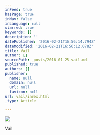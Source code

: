 ```yaml
---
inFeed: true
hasPage: true
inNav: false
inLanguage: null
starred: true
keywords: []
description: ''
datePublished: '2016-02-21T16:56:14.794Z'
dateModified: '2016-02-21T16:56:12.078Z'
title: Vail
author: []
sourcePath: _posts/2016-01-25-vail.md
published: true
authors: []
publisher:
  name: null
  domain: null
  url: null
  favicon: null
url: vail/index.html
_type: Article

---
```

![](https://the-grid-user-content.s3-us-west-2.amazonaws.com/95f78779-1911-4ae3-83d2-c75dea8ec62d.jpg)

Vail